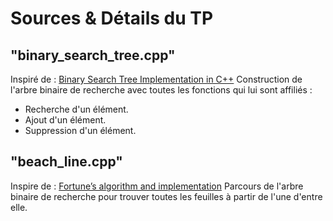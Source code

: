 # Sources & Détails du TP

## "binary_search_tree.cpp"
Inspiré de : [Binary Search Tree Implementation in C++](https://medium.com/@13dipty/binary-search-tree-implementation-in-c-537b9a9cedf8)
Construction de l'arbre binaire de recherche avec toutes les fonctions qui lui sont affiliés :
- Recherche d'un élément.
- Ajout d'un élément.
- Suppression d'un élément.

## "beach_line.cpp"
Inspire de : [Fortune’s algorithm and implementation](http://blog.ivank.net/fortunes-algorithm-and-implementation.html#impl_cpp)
Parcours de l'arbre binaire de recherche pour trouver toutes les feuilles à partir de l'une d'entre elle.